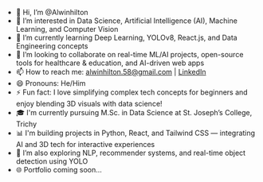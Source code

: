 - 👋 Hi, I’m @Alwinhilton
- 👀 I’m interested in Data Science, Artificial Intelligence (AI), Machine Learning, and Computer Vision
- 🌱 I’m currently learning Deep Learning, YOLOv8, React.js, and Data Engineering concepts
- 💞️ I’m looking to collaborate on real-time ML/AI projects, open-source tools for healthcare & education, and AI-driven web apps
- 📫 How to reach me: alwinhilton.58@gmail.com | [LinkedIn](https://www.linkedin.com/in/alwinhilton)
- 😄 Pronouns: He/Him
- ⚡ Fun fact: I love simplifying complex tech concepts for beginners and enjoy blending 3D visuals with data science!
- 🎓 I'm currently pursuing M.Sc. in Data Science at St. Joseph’s College, Trichy
- 📊 I'm building projects in Python, React, and Tailwind CSS — integrating AI and 3D tech for interactive experiences
- 🧠 I’m also exploring NLP, recommender systems, and real-time object detection using YOLO
- 🌐 Portfolio coming soon...

<!---
Alwinhilton/Alwinhilton is a ✨ special ✨ repository because its `README.md` (this file) appears on your GitHub profile.
You can click the Preview link to take a look at your changes.
--->
